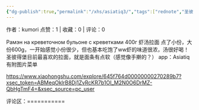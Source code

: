 ```yaml
---
{"dg-publish":true,"permalink":"/xhs/asiatiq3/","tags":["rednote","圣彼得堡"]}
---
```


作者：kumori
点赞：1   |   收藏：0   |   评论：0

Рамэн на креветочном бульоне с креветками 400г 虾汤拉面 点了小份，大份600g，一开始感觉小份很少，但也基本吃饱了ww虾的味道很浓，汤很好喝！圣彼得堡目前最喜欢的拉面，就是面条有点软（感觉像手擀的？）
app：Asiatiq 有附图片菜单

https://www.xiaohongshu.com/explore/645f764d00000000270289b7?xsec_token=ABMeqOklrB8Dj1ZvRcKR7b1OI_M2N0O6DrMZ-QbHgTmF4=&xsec_source=pc_user

评论区：===========

